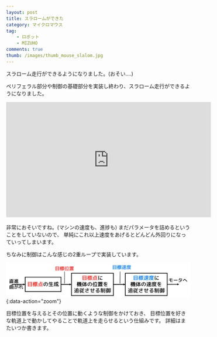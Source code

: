 ```yaml
---
layout: post
title: スラロームができた
category: マイクロマウス
tag:
    - ロボット
    - MIZUHO
comments: true
thumb: /images/thumb_mouse_slalom.jpg
---
```

スラローム走行ができるようになりました。(おそい....)


ペリフェラル部分や制御の基礎部分を実装し終わり、スラローム走行ができるようになりました。  

<div class="movie-wrap">
<iframe width="560" height="315" src="https://www.youtube.com/embed/v4nUVmx2mds" frameborder="0" allowfullscreen></iframe>
</div>

非常におそいですね。(マシンの速度も、進捗も)
まだパラメータを詰めるということをしていないので、
単純にこれ以上速度をあげるとどんどん外回りになっていってしまいます。

ちなみに制御はこんな感じの2重ループで実装しています。

![](/images/control.png){:data-action="zoom"}

目標位置を与えるとその位置に動くような制御をかけておき、
目標位置を好きな軌道上で動かしてやることで軌道上を走らせるという仕組みです。
詳細はまたいつか書きます。
